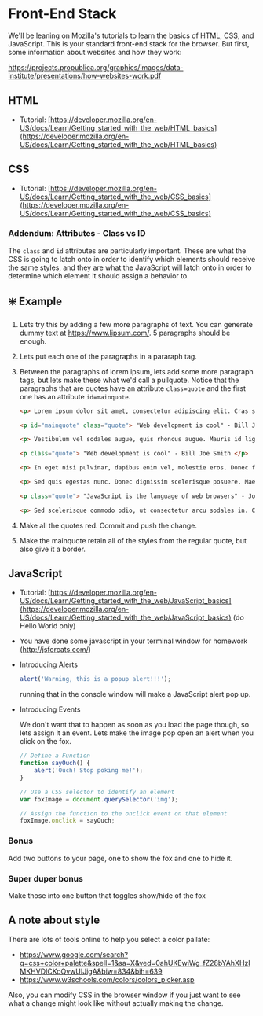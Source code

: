 # Front-End Stack

We'll be leaning on Mozilla's tutorials to learn the basics of HTML, CSS, and JavaScript. This is your standard front-end stack for the browser. But first, some information about websites and how they work:

https://projects.propublica.org/graphics/images/data-institute/presentations/how-websites-work.pdf

## HTML

* Tutorial: [https://developer.mozilla.org/en-US/docs/Learn/Getting_started_with_the_web/HTML_basics](https://developer.mozilla.org/en-US/docs/Learn/Getting_started_with_the_web/HTML_basics)

## CSS
* Tutorial: [https://developer.mozilla.org/en-US/docs/Learn/Getting_started_with_the_web/CSS_basics](https://developer.mozilla.org/en-US/docs/Learn/Getting_started_with_the_web/CSS_basics)

### Addendum: Attributes - Class vs ID

The `class` and `id` attributes are particularly important. These are what the CSS is going to latch onto in order to identify which elements should receive the same styles, and they are what the JavaScript will latch onto in order to determine which element it should assign a behavior to.


## ❇️ Example

1. Lets try this by adding a few more paragraphs of text. You can generate dummy text at https://www.lipsum.com/. 5 paragraphs should be enough.

2. Lets put each one of the paragraphs in a pararaph tag.

3. Between the paragraphs of lorem ipsum, lets add some more paragraph tags, but lets make these what we'd call a pullquote. Notice that the paragraphs that are quotes have an attribute `class=quote` and the first one has an attribute `id=mainquote`.

	
	```html
	<p> Lorem ipsum dolor sit amet, consectetur adipiscing elit. Cras semper tellus quis est lacinia, non consectetur urna consequat. Aliquam sed finibus ipsum. Suspendisse nec euismod nibh. Donec id orci risus. Aliquam erat volutpat. Praesent in sem diam. Nam rutrum dui vitae ante scelerisque gravida. In eget erat sed tellus dignissim tincidunt eget non eros. Nulla facilisi. Aenean arcu tellus, gravida sed ex ut, pellentesque dapibus erat. Duis quis quam eget diam rhoncus euismod. </p>
	
	<p id="mainquote" class="quote"> "Web development is cool" - Bill Joe Smith </p>
	
	<p> Vestibulum vel sodales augue, quis rhoncus augue. Mauris id ligula turpis. Nulla facilisis massa sed pretium ornare. Class aptent taciti sociosqu ad litora torquent per conubia nostra, per inceptos himenaeos. Nunc nunc elit, euismod quis enim sed, hendrerit posuere dui. Aenean tempus lacinia turpis non molestie. Nullam imperdiet nibh erat, non aliquet nulla congue ac. Pellentesque habitant morbi tristique senectus et netus et malesuada fames ac turpis egestas. Donec feugiat enim vitae tempus euismod. Curabitur cursus eget orci vitae interdum. Sed varius luctus massa sit amet rhoncus. Morbi eget massa quis nibh tempor varius sit amet non felis. </p>
	
	<p class="quote"> "Web development is cool" - Bill Joe Smith </p>
	
	<p> In eget nisi pulvinar, dapibus enim vel, molestie eros. Donec facilisis odio sed massa pharetra cursus. Nullam felis ipsum, semper vitae hendrerit in, iaculis id enim. Mauris non consequat augue. Donec a placerat sem. Aenean lacus nibh, ullamcorper eu lacus quis, facilisis pretium quam. Donec pellentesque, metus at auctor dignissim, ligula purus tincidunt mi, sit amet eleifend tellus nulla vitae orci. Donec eget ipsum sem. In laoreet ac risus quis tristique. Suspendisse felis odio, cursus id sapien non, tincidunt euismod enim. Praesent in nisi justo. Mauris in bibendum elit. In hac habitasse platea dictumst. </p>
	
	<p> Sed quis egestas nunc. Donec dignissim scelerisque posuere. Maecenas eu ipsum justo. Fusce id dui lectus. Nulla aliquet pharetra aliquam. Class aptent taciti sociosqu ad litora torquent per conubia nostra, per inceptos himenaeos. Nam eu tincidunt quam, lacinia imperdiet massa. Duis sed vestibulum odio. </p>
	
	<p class="quote"> "JavaScript is the language of web browsers" - John Doe </p>
	
	<p> Sed scelerisque commodo odio, ut consectetur arcu sodales in. Curabitur vitae rhoncus arcu. Mauris hendrerit rhoncus diam sit amet hendrerit. Suspendisse potenti. Aenean semper rhoncus mi, non semper urna porta nec. Quisque condimentum est et ultricies aliquam. Etiam et eros in dolor tempus maximus eu id turpis. Aliquam ac leo sed ligula tincidunt vulputate. Suspendisse sagittis et mauris in euismod. Integer suscipit sapien sit amet nunc finibus, sed faucibus dui dictum. Phasellus ac velit nisi. </p>
	```

4. Make all the quotes red. Commit and push the change.
5. Make the mainquote retain all of the styles from the regular quote, but also give it a border.

## JavaScript

* Tutorial: [https://developer.mozilla.org/en-US/docs/Learn/Getting_started_with_the_web/JavaScript_basics](https://developer.mozilla.org/en-US/docs/Learn/Getting_started_with_the_web/JavaScript_basics) (do Hello World only)

* You have done some javascript in your terminal window for homework (http://jsforcats.com/)
* Introducing Alerts

	```javascript
	alert('Warning, this is a popup alert!!!');
	```
	
	running that in the console window will make a JavaScript alert pop up.

* Introducing Events

	We don't want that to happen as soon as you load the page though, so lets assign it an event. Lets make the image pop open an alert when you click on the fox.

	
	```javascript
	// Define a Function
	function sayOuch() {
		alert('Ouch! Stop poking me!');
	}
	
	// Use a CSS selector to identify an element
	var foxImage = document.querySelector('img');
	
	// Assign the function to the onclick event on that element
	foxImage.onclick = sayOuch;
	```
	
### Bonus
Add two buttons to your page, one to show the fox and one to hide it.

### Super duper bonus
Make those into one button that toggles show/hide of the fox

## A note about style

There are lots of tools online to help you select a color pallate:

* https://www.google.com/search?q=css+color+palette&spell=1&sa=X&ved=0ahUKEwiWg_fZ28bYAhXHzIMKHVDICKoQvwUIJigA&biw=834&bih=639
* https://www.w3schools.com/colors/colors_picker.asp

Also, you can modify CSS in the browser window if you just want to see what a change might look like without actually making the change.

